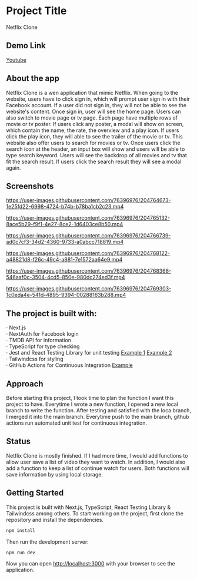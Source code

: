 # Project Title
Netflix Clone

## Demo Link

[Youtube](https://www.youtube.com/watch?v=j_ZjsM2b0iQQ)

## About the app

Netflix Clone is a wen application that mimic Netflix. When going to the website, users have to click sign in, which will prompt user sign in with their Facebook account. If a user did not sign in, they will not be able to see the website's content. Once sign in, user will see the home page. Users can also switch to movie page or tv page. Each page have multiple rows of movie or tv poster. If users click any poster, a modal will show on screen, which contain the name, the rate, the overview and a play icon. If users click the play icon, they will able to see the trailer of the movie or tv. This website also offer users to search for movies or tv. Once users click the search icon at the header, an input box will show and users will be able to type search keyword. Users will see the backdrop of all movies and tv that fit the search result. If users click the search result they will see a modal again. 

## Screenshots

https://user-images.githubusercontent.com/76396976/204764673-1e25fd22-6998-4724-b74b-b78ba1cb2c23.mp4

https://user-images.githubusercontent.com/76396976/204765132-8ace5b29-f9f1-4e27-8ce2-1d6403ce8b50.mp4

https://user-images.githubusercontent.com/76396976/204766739-ad0c7cf3-34d2-4360-9733-a0abcc718819.mp4

https://user-images.githubusercontent.com/76396976/204768122-a48821d8-f26c-49c4-a881-7e1572aa64e9.mp4

https://user-images.githubusercontent.com/76396976/204768368-546aaf0c-3504-4cd5-850e-980dc274ed3f.mp4

https://user-images.githubusercontent.com/76396976/204769303-1c0eda4e-541d-4895-9394-00288163b288.mp4



## The project is built with:


‧ Next.js <br />
‧ NextAuth for Facebook login <br />
‧ TMDB API for information <br />
‧ TypeScript for type checking <br />
‧ Jest and React Testing Library for unit testing [Example 1](https://medium.com/@haoyuchou/react-testing-library-and-jest-in-next-js-1-228704a5a3dc) [Example 2](https://medium.com/@haoyuchou/react-testing-library-and-jest-in-next-js-2-c6fc2417444a)<br />
‧ Tailwindcss for styling <br />
‧ GitHub Actions for Continuous Integration [Example](https://medium.com/@haoyuchou/react-testing-library-and-jest-in-next-js-2-c6fc2417444a)

## Approach
Before starting this project, I took time to plan the function I want this project to have. Everytime I wrote a new function, I opened a new local branch to write the function. After testing and satisfied with the loca branch, I merged it into the main branch. Everytime push to the main branch, github actions run automated unit test for continuous integration.

## Status

Netflix Clone is mostly finished. If I had more time, I would add functions to allow user save a list of video they want to watch. In addition, I would also add a function to keep a list of continue watch for users. Both functions will save information by using local storage.


## Getting Started

This project is built with Next.js, TypeScript, React Testing Library & Tailwindcss among others. To start working on the project, first clone the repository and install the dependencies.

```bash
npm install
```

Then run the development server:

```bash
npm run dev
```

Now you can open [http://localhost:3000](http://localhost:3000) with your browser to see the application.

